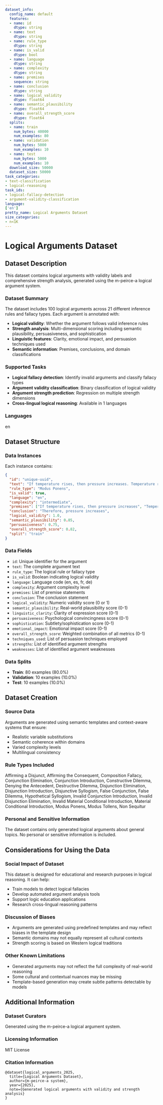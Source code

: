 ```yaml
---
dataset_info:
  config_name: default
  features:
  - name: id
    dtype: string
  - name: text
    dtype: string
  - name: rule_type
    dtype: string
  - name: is_valid
    dtype: bool
  - name: language
    dtype: string
  - name: complexity
    dtype: string
  - name: premises
    sequence: string
  - name: conclusion
    dtype: string
  - name: logical_validity
    dtype: float64
  - name: semantic_plausibility
    dtype: float64
  - name: overall_strength_score
    dtype: float64
  splits:
  - name: train
    num_bytes: 40000
    num_examples: 80
  - name: validation
    num_bytes: 5000
    num_examples: 10
  - name: test
    num_bytes: 5000
    num_examples: 10
  download_size: 50000
  dataset_size: 50000
task_categories:
- text-classification
- logical-reasoning
task_ids:
- logical-fallacy-detection
- argument-validity-classification
language:
['en']
pretty_name: Logical Arguments Dataset
size_categories:
- n<1K
---
```


# Logical Arguments Dataset

## Dataset Description

This dataset contains logical arguments with validity labels and comprehensive strength analysis, generated using the m-peirce-a logical argument system.

### Dataset Summary

The dataset includes 100 logical arguments across 21 different inference rules and fallacy types. Each argument is annotated with:

- **Logical validity**: Whether the argument follows valid inference rules
- **Strength analysis**: Multi-dimensional scoring including semantic plausibility, persuasiveness, and sophistication
- **Linguistic features**: Clarity, emotional impact, and persuasion techniques used
- **Semantic information**: Premises, conclusions, and domain classifications

### Supported Tasks

- **Logical fallacy detection**: Identify invalid arguments and classify fallacy types
- **Argument validity classification**: Binary classification of logical validity
- **Argument strength prediction**: Regression on multiple strength dimensions
- **Cross-lingual logical reasoning**: Available in 1 languages

### Languages

en

## Dataset Structure

### Data Instances

Each instance contains:

```json
{
  "id": "unique-uuid",
  "text": "If temperature rises, then pressure increases. Temperature rises. Therefore, pressure increases.",
  "rule_type": "Modus Ponens",
  "is_valid": true,
  "language": "en",
  "complexity": "intermediate",
  "premises": ["If temperature rises, then pressure increases", "Temperature rises"],
  "conclusion": "Therefore, pressure increases",
  "logical_validity": 1.0,
  "semantic_plausibility": 0.85,
  "persuasiveness": 0.75,
  "overall_strength_score": 0.82,
  "split": "train"
}
```

### Data Fields

- `id`: Unique identifier for the argument
- `text`: The complete argument text
- `rule_type`: The logical rule or fallacy type
- `is_valid`: Boolean indicating logical validity
- `language`: Language code (en, es, fr, de)
- `complexity`: Argument complexity level
- `premises`: List of premise statements
- `conclusion`: The conclusion statement
- `logical_validity`: Numeric validity score (0 or 1)
- `semantic_plausibility`: Real-world plausibility score (0-1)
- `linguistic_clarity`: Clarity of expression score (0-1)
- `persuasiveness`: Psychological convincingness score (0-1)
- `sophistication`: Subtlety/sophistication score (0-1)
- `emotional_impact`: Emotional impact score (0-1)
- `overall_strength_score`: Weighted combination of all metrics (0-1)
- `techniques_used`: List of persuasion techniques employed
- `strengths`: List of identified argument strengths
- `weaknesses`: List of identified argument weaknesses

### Data Splits

- **Train**: 80 examples (80.0%)
- **Validation**: 10 examples (10.0%)
- **Test**: 10 examples (10.0%)

## Dataset Creation

### Source Data

Arguments are generated using semantic templates and context-aware systems that ensure:
- Realistic variable substitutions
- Semantic coherence within domains
- Varied complexity levels
- Multilingual consistency

### Rule Types Included

Affirming a Disjunct, Affirming the Consequent, Composition Fallacy, Conjunction Elimination, Conjunction Introduction, Constructive Dilemma, Denying the Antecedent, Destructive Dilemma, Disjunction Elimination, Disjunction Introduction, Disjunctive Syllogism, False Conjunction, False Dilemma, Hypothetical Syllogism, Invalid Conjunction Introduction, Invalid Disjunction Elimination, Invalid Material Conditional Introduction, Material Conditional Introduction, Modus Ponens, Modus Tollens, Non Sequitur

### Personal and Sensitive Information

The dataset contains only generated logical arguments about general topics. No personal or sensitive information is included.

## Considerations for Using the Data

### Social Impact of Dataset

This dataset is designed for educational and research purposes in logical reasoning. It can help:
- Train models to detect logical fallacies
- Develop automated argument analysis tools
- Support logic education applications
- Research cross-lingual reasoning patterns

### Discussion of Biases

- Arguments are generated using predefined templates and may reflect biases in the template design
- Semantic domains may not equally represent all cultural contexts
- Strength scoring is based on Western logical traditions

### Other Known Limitations

- Generated arguments may not reflect the full complexity of real-world reasoning
- Some cultural and contextual nuances may be missing
- Template-based generation may create subtle patterns detectable by models

## Additional Information

### Dataset Curators

Generated using the m-peirce-a logical argument system.

### Licensing Information

MIT License

### Citation Information

```
@dataset{logical_arguments_2025,
  title={Logical Arguments Dataset},
  author={m-peirce-a system},
  year={2025},
  note={Generated logical arguments with validity and strength analysis}
}
```
